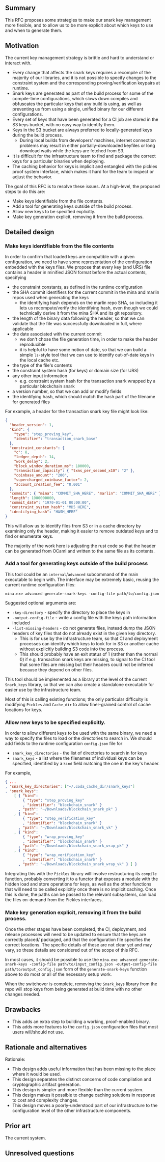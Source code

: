 ## Summary

[summary]: #summary

This RFC proposes some strategies to make our snark key management more
flexible, and to allow us to be more explicit about which keys to use and when
to generate them.

## Motivation

[motivation]: #motivation

The current key management strategy is brittle and hard to understand or
interact with.

- Every change that affects the snark keys requires a recompile of the majority
  of our libraries, and it is not possible to specify changes to the constraint
  system and the corresponding proving/verification keypairs at runtime.
- Snark keys are generated as part of the build process for some of the
  compile-time configurations, which slows down compiles and obfuscates the
  particular keys that any build is using, as well as preventing us from using a
  single, unified binary for our different configurations.
- Every set of keys that have been generated for a CI job are stored in the S3
  keys bucket, with no easy way to identify them.
- Keys in the S3 bucket are always preferred to locally-generated keys during
  the build process.
  - During local builds from developers' machines, internet connection problems
    may result in either partially-downloaded keyfiles or long download waits
    while the keys are fetched from S3.
- It is difficult for the infrastructure team to find and package the correct
  keys for a particular binaries when deploying.
- The caching behavior for keys is implicit and entangled with the pickles proof
  system interface, which makes it hard for the team to inspect or adjust the
  behavior.

The goal of this RFC is to resolve these issues. At a high-level, the proposed
steps to do this are:

- Make keys identifiable from the file contents.
- Add a tool for generating keys outside of the build process.
- Allow new keys to be specified explicitly.
- Make key generation explicit, removing it from the build process.

## Detailed design

[detailed-design]: #detailed-design

### Make keys identifiable from the file contents

In order to confirm that loaded keys are compatible with a given configuration,
we need to have some representation of the configuration embedded with the keys
files. We propose that every key (and URS) file contains a header in minified
JSON format before the actual contents, specifying

- the constraint constants, as defined in the runtime configuration
- the SHA commit identifiers for the current commit in the mina and marlin repos
  used when generating the keys
  - the identifying hash depends on the marlin repo SHA, so including it lets us
    recompute/verify the identifying hash, even though we could technically
    derive it from the mina SHA and its git repository.
- the length of the binary data following the header, so that we can validate
  that the file was successfully downloaded in full, where applicable
- the date associated with the current commit
  - we don't chose the file generation time, in order to make the header
    reproducible
  - it is helpful to have some notion of date, so that we can build a simple
    `ls`-style tool that we can use to identify out-of-date keys in the local
    cache etc.
- the type of the file's contents
- the constraint system hash (for keys) or domain size (for URS)
- any other input information
  - e.g. constraint system hash for the transaction snark wrapped by a
    particular blockchain snark
- a version number, so that we can add or modify fields
- the identifying hash, which should match the hash part of the filename for
  generated files

For example, a header for the transaction snark key file might look like:

```json
{
  "header_version": 1,
  "kind": {
    "type": "step_proving_key",
    "identifier": "transaction_snark_base"
  },
  "constraint_constants": {
    "c": 8,
    "ledger_depth": 14,
    "work_delay": 2,
    "block_window_duration_ms": 180000,
    "transaction_capacity": { "txns_per_second_x10": "2" },
    "coinbase_amount": "200",
    "supercharged_coinbase_factor": 2,
    "account_creation_fee": "0.001"
  },
  "commits": { "mina": "COMMIT_SHA_HERE", "marlin": "COMMIT_SHA_HERE" },
  "length": 1000000000,
  "commit_date": "1970-01-01 00:00:00",
  "constraint_system_hash": "MD5_HERE",
  "identifying_hash": "HASH_HERE"
}
```

This will allow us to identify files from S3 or in a cache directory by
examining only the header, making it easier to remove outdated keys and to find
or enumerate keys.

The majority of the work here is adjusting the rust code so that the header can
be generated from OCaml and written to the same file as its contents.

### Add a tool for generating keys outside of the build process

This tool could be an `internal`/`advanced` subcommand of the main executable to
begin with. The interface may be extremely basic, reusing the current runtime
configuration files:

```
mina.exe advanced generate-snark-keys -config-file path/to/config.json
```

Suggested optional arguments are:

- `-key-directory` - specify the directory to place the keys in
- `-output-config-file` - write a config file with the keys path information
  included
- `-list-missing-headers` - do not generate files, instead dump the JSON headers
  of key files that do not already exist in the given key directory.
  - This is for use by the infrastructure team, so that CI and deployment
    processes can identify which keys to look for in S3 or another cache without
    explicitly building S3 code into the process.
  - This should probably have an exit status of 1 (rather than the normal 0) if
    e.g. transaction snark keys are missing, to signal to the CI tool that some
    files are missing but their headers could not be inferred because they
    depend on other files.

This tool should be implemented as a library at the level of the current
`Snark_keys` library, so that we can also create a standalone executable for
easier use by the infrastructure team.

Most of this is calling existing functions; the only particular difficulty is
modifying `Pickles` and `Cache_dir` to allow finer-grained control of cache
locations for keys.

### Allow new keys to be specified explicitly.

In order to allow different keys to be used with the same binary, we need a way
to specify the files to load or the directories to search in. We should add
fields to the runtime configuration `config.json` file for

- `snark_key_directories` - the list of directories to search in for keys
- `snark_keys` - a list where the filenames of individual keys can be specified,
  identified by a `kind` field matching the one in the key's header.

For example,

```json
{ ...
, "snark_key_directories": ["~/.coda_cache_dir/snark_keys"]
, "snark_keys":
    [ { "kind":
        { "type": "step_proving_key"
        , "identifier": "blockchain_snark" }
      , "path": "~/Downloads/blockchain_snark_pk" }
    , { "kind":
        { "type": "step_verification_key"
        , "identifier": "blockchain_snark" }
      , "path": "~/Downloads/blockchain_snark_vk" }
    , { "kind":
        { "type": "wrap_proving_key"
        , "identifier": "blockchain_snark" }
      , "path": "~/Downloads/blockchain_snark_wrap_pk" }
    , { "kind":
        { "type": "wrap_verification_key"
        , "identifier": "blockchain_snark" }
      , "path": "~/Downloads/blockchain_snark_wrap_vk" } ] }
```

Integrating this with the `Pickles` library will involve restructuring its
`compile` function, probably converting it to a functor that exposes a module
with the hidden load and store operations for keys, as well as the other
functions that will need to be called explicitly once there is no implicit
caching. Once this is done, the paths can be passed to the relevant subsystems,
can load the files on-demand from the Pickles interfaces.

### Make key generation explicit, removing it from the build process.

Once the other stages have been completed, the CI, deployment, and release
processes will need to be updated to ensure that the keys are correctly placed/
packaged, and that the configuration file specifies the correct locations. The
specific details of these are not clear yet and may vary, so these details are
considered out of the scope of this RFC.

In most cases, it should be possible to use the
`mina.exe advanced generate-snark-keys -config-file path/to/input_config.json -output-config-file path/to/output_config.json`
form of the `generate-snark-keys` function above to do most or all of the
necessary setup work.

When the switchover is complete, removing the `Snark_keys` library from the repo
will stop keys from being generated at build time with no other changes needed.

## Drawbacks

[drawbacks]: #drawbacks

- This adds an extra step to building a working, proof-enabled binary.
- This adds more features to the `config.json` configuration files that most
  users will/should not use.

## Rationale and alternatives

[rationale-and-alternatives]: #rationale-and-alternatives

Rationale:

- This design adds useful information that has been missing to the place where
  it would be used.
- This design separates the distinct concerns of code compilation and
  cryptographic artifact generation.
- This design is simpler and more flexible than the current system.
- This design makes it possible to change caching solutions in response to cost
  and complexity changes.
- This design moves a poorly-understood part of our infrastructure to the
  configuration level of the other infrastructure components.

## Prior art

[prior-art]: #prior-art

The current system.

## Unresolved questions

[unresolved-questions]: #unresolved-questions
